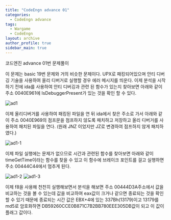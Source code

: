 ```yaml
---
title: "CodeEngn advance 01"
categories:
  - CodeEngn advance
tags:
  - Wargame
  - CodeEngn
layout: archive
author_profile: true
sidebar_main: true
---
```


코드엔진 advance 01번 문제풀이

이 문제는 basic 19번 문제와 거의 비슷한 문제이다. UPX로 패킹되어있으며 안티 디버깅 기술을 사용하여 올리 디버거로 실행할 경우 에러 메시지를 띄운다. 이제 분석을 시작하기 전에 ida를 사용하여 안티 디버깅과 관련 된 함수가 있는지 찾아보면 아래와 같이 주소 0040E961에 IsDebuggerPresent가 있는 것을 확인 할 수 있다.

![ad1](https://user-images.githubusercontent.com/91646923/135476361-ade7ebf2-e09e-4496-b499-6d56ce3ff080.JPG)

이제 올리디버거를 사용하여 패킹된 파일을 연 뒤 ida에서 찾은 주소로 가서 아래와 같이 주소 0040E969의 점프문을 점프하지 않도록 패치하고 저장하고 올리 디버거를 사용하여 패치된 파일을 연다. (원래 JNZ 이었지만 JZ로 변경하여 점프하지 않게 패치하였다.)

![ad1-1](https://user-images.githubusercontent.com/91646923/135476373-fd2076f3-1177-4085-a82e-64ebc3d1779c.JPG)

이제 파일 실행에는 문제가 없으므로 시간과 관련된 함수를 찾아보면 아래와 같이 timeGetTime이라는 함수를 찾을 수 있고 이 함수에 브레이크 포인트를 걸고 실행하면 주소 00444C44에서 멈추게 된다.

![ad1-2](https://user-images.githubusercontent.com/91646923/135476380-dff9d40b-64d3-42ec-9dda-a9991d216e33.JPG)
![ad1-3](https://user-images.githubusercontent.com/91646923/135476386-9e890916-fdea-4e2e-80df-0f94e6e2ce66.JPG)

이제 f8을 사용해 천천히 실행해보면서 분석을 해보면 주소 00444D3A주소에서 값을 비교하는 것을 볼 수 있는데 값을 비교하여 eax값이 크거나 같으면 종료되는 것을 확인할 수 있기 때문에 종료되는 시간 값은 EBX+4에 있는 337Bh(13179)이고 13179를 md5로 암호화하면 DB59260CCE0B871C7B2BB780EEE305DB값이 되고 이 값이 플래그 값이다.

